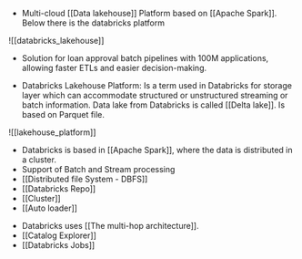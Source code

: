 * Multi-cloud [[Data lakehouse]] Platform based on [[Apache Spark]]. Below there is the databricks platform

![[databricks_lakehouse]]

+ Solution for loan approval batch pipelines with 100M applications, allowing faster ETLs and easier decision-making. 

* Databricks Lakehouse Platform: Is a term used in Databricks for storage layer which can accommodate structured or unstructured streaming or batch information. Data lake from Databricks is called [[Delta lake]]. Is based on Parquet file. 

![[lakehouse_platform]]

* Databricks is based in [[Apache Spark]], where the data is distributed in a cluster. 
* Support of Batch and Stream processing
* [[Distributed file System - DBFS]] 
* [[Databricks Repo]]
* [[Cluster]]
* [[Auto loader]]
+ Databricks uses [[The multi-hop architecture]].
+ [[Catalog Explorer]]
+ [[Databricks Jobs]]
